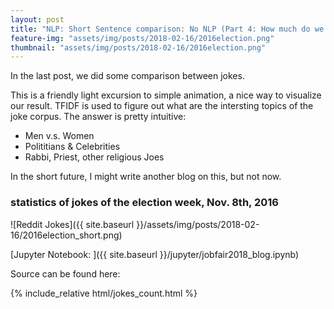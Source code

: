 ```yaml
---
layout: post
title: "NLP: Short Sentence comparison: No NLP (Part 4: How much do we make fun of Trump?)"
feature-img: "assets/img/posts/2018-02-16/2016election.png"
thumbnail: "assets/img/posts/2018-02-16/2016election.png"
---
```


In the last post, we did some comparison between jokes.

This is a friendly light excursion to simple animation, a nice way to visualize our result.
TFIDF is used to figure out what are the intersting topics of the joke corpus. The answer is pretty intuitive:
<ul>
<li>Men v.s. Women</li>
<li>Polititians & Celebrities</li>
<li>Rabbi, Priest, other religious Joes</li>
</ul>

In the short future, I might write another blog on this, but not now.

### statistics of jokes of the election week, Nov. 8th, 2016
![Reddit Jokes]({{ site.baseurl }}/assets/img/posts/2018-02-16/2016election_short.png)

[Jupyter Notebook: ]({{ site.baseurl }}/jupyter/jobfair2018_blog.ipynb)

Source can be found here:

{% include_relative html/jokes_count.html %}
